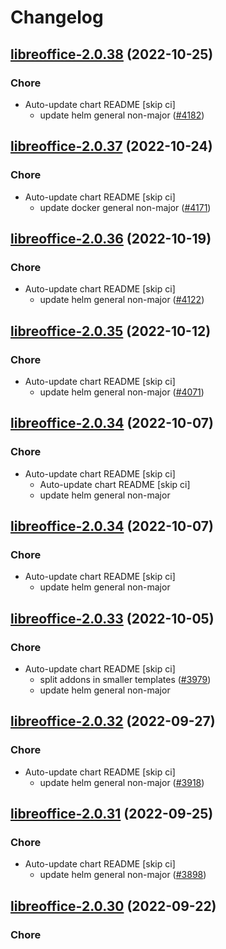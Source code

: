 # Changelog



## [libreoffice-2.0.38](https://github.com/truecharts/charts/compare/libreoffice-2.0.37...libreoffice-2.0.38) (2022-10-25)

### Chore

- Auto-update chart README [skip ci]
  - update helm general non-major ([#4182](https://github.com/truecharts/charts/issues/4182))




## [libreoffice-2.0.37](https://github.com/truecharts/charts/compare/libreoffice-2.0.36...libreoffice-2.0.37) (2022-10-24)

### Chore

- Auto-update chart README [skip ci]
  - update docker general non-major ([#4171](https://github.com/truecharts/charts/issues/4171))




## [libreoffice-2.0.36](https://github.com/truecharts/charts/compare/libreoffice-2.0.35...libreoffice-2.0.36) (2022-10-19)

### Chore

- Auto-update chart README [skip ci]
  - update helm general non-major ([#4122](https://github.com/truecharts/charts/issues/4122))




## [libreoffice-2.0.35](https://github.com/truecharts/charts/compare/libreoffice-2.0.34...libreoffice-2.0.35) (2022-10-12)

### Chore

- Auto-update chart README [skip ci]
  - update helm general non-major ([#4071](https://github.com/truecharts/charts/issues/4071))




## [libreoffice-2.0.34](https://github.com/truecharts/charts/compare/libreoffice-2.0.33...libreoffice-2.0.34) (2022-10-07)

### Chore

- Auto-update chart README [skip ci]
  - Auto-update chart README [skip ci]
  - update helm general non-major




## [libreoffice-2.0.34](https://github.com/truecharts/charts/compare/libreoffice-2.0.33...libreoffice-2.0.34) (2022-10-07)

### Chore

- Auto-update chart README [skip ci]
  - update helm general non-major




## [libreoffice-2.0.33](https://github.com/truecharts/charts/compare/libreoffice-2.0.32...libreoffice-2.0.33) (2022-10-05)

### Chore

- Auto-update chart README [skip ci]
  - split addons in smaller templates ([#3979](https://github.com/truecharts/charts/issues/3979))
  - update helm general non-major




## [libreoffice-2.0.32](https://github.com/truecharts/charts/compare/libreoffice-2.0.31...libreoffice-2.0.32) (2022-09-27)

### Chore

- Auto-update chart README [skip ci]
  - update helm general non-major ([#3918](https://github.com/truecharts/charts/issues/3918))




## [libreoffice-2.0.31](https://github.com/truecharts/charts/compare/libreoffice-2.0.30...libreoffice-2.0.31) (2022-09-25)

### Chore

- Auto-update chart README [skip ci]
  - update helm general non-major ([#3898](https://github.com/truecharts/charts/issues/3898))




## [libreoffice-2.0.30](https://github.com/truecharts/charts/compare/libreoffice-2.0.29...libreoffice-2.0.30) (2022-09-22)

### Chore
